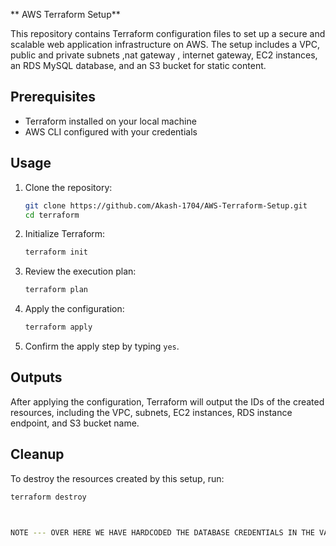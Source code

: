 ** AWS Terraform Setup**

This repository contains Terraform configuration files to set up a secure and scalable web application infrastructure on AWS. The setup includes a VPC, public and private subnets ,nat gateway , internet gateway, EC2 instances, an RDS MySQL database, and an S3 bucket for static content.

## Prerequisites

- Terraform installed on your local machine
- AWS CLI configured with your credentials

## Usage

1. Clone the repository:
    ```bash
    git clone https://github.com/Akash-1704/AWS-Terraform-Setup.git
    cd terraform
    ```

2. Initialize Terraform:
    ```bash
    terraform init
    ```

3. Review the execution plan:
    ```bash
    terraform plan
    ```

4. Apply the configuration:
    ```bash
    terraform apply
    ```

5. Confirm the apply step by typing `yes`.

## Outputs

After applying the configuration, Terraform will output the IDs of the created resources, including the VPC, subnets, EC2 instances, RDS instance endpoint, and S3 bucket name.

## Cleanup

To destroy the resources created by this setup, run:
```bash
terraform destroy



NOTE --- OVER HERE WE HAVE HARDCODED THE DATABASE CREDENTIALS IN THE VARIABLE FILE ONLY , IT IS NOT A RECOMMENDED WAY AS IT EXPOSES CREDENTIALS , WE CAN ALSO IMPLEMENT IT BY CREATING SECRETS IN GITHUB AND THEN ACCESS OR REFERENCE THOSE DATABASE CREDENTIALS 
